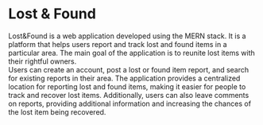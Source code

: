 # Lost & Found
Lost&amp;Found is a web application developed using the MERN stack. It is a platform that helps users report and track lost and found items in a particular area. The main goal of the application is to reunite lost items with their rightful owners.
<br>
Users can create an account, post a lost or found item report, and search for existing reports in their area. The application provides a centralized location for reporting lost and found items, making it easier for people to track and recover lost items. Additionally, users can also leave comments on reports, providing additional information and increasing the chances of the lost item being recovered.

